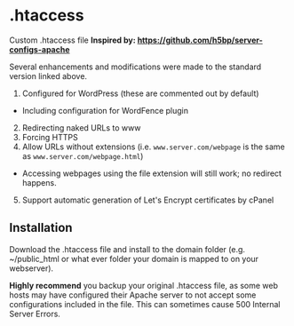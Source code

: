 # .htaccess

Custom .htaccess file **Inspired by: https://github.com/h5bp/server-configs-apache**

Several enhancements and modifications were made to the standard version linked above.

1. Configured for WordPress (these are commented out by default)
  * Including configuration for WordFence plugin
2. Redirecting naked URLs to www
3. Forcing HTTPS
4. Allow URLs without extensions (i.e. `www.server.com/webpage` is the same as `www.server.com/webpage.html`)
  * Accessing webpages using the file extension will still work; no redirect happens.
5. Support automatic generation of Let's Encrypt certificates by cPanel

## Installation

Download the .htaccess file and install to the domain folder (e.g. ~/public_html or what ever folder your domain is mapped to on your webserver).

**Highly recommend** you backup your original .htaccess file, as some web hosts may have configured their Apache server to not accept some configurations included in the file. This can sometimes cause 500 Internal Server Errors.
